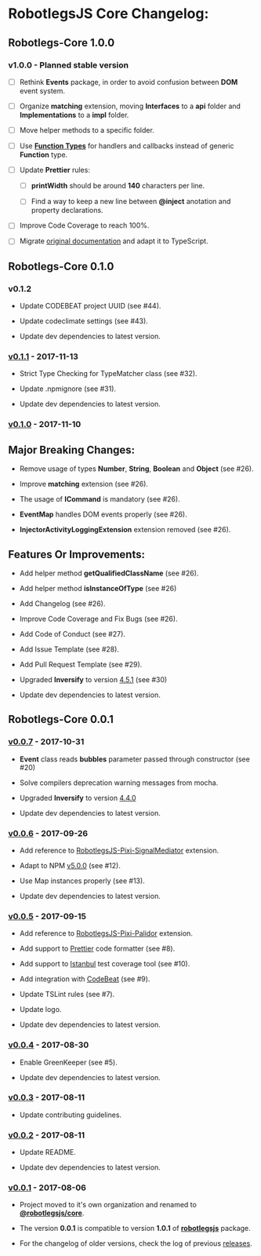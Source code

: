 # RobotlegsJS Core Changelog:

## Robotlegs-Core 1.0.0

### v1.0.0 - Planned stable version

- [ ] Rethink **Events** package, in order to avoid confusion between **DOM** event system.

- [ ] Organize **matching** extension, moving **Interfaces** to a **api** folder and **Implementations** to a **impl** folder.

- [ ] Move helper methods to a specific folder.

- [ ] Use [**Function Types**](https://www.typescriptlang.org/docs/handbook/functions.html) for handlers and callbacks instead of generic **Function** type.

- [ ] Update **Prettier** rules:

  - [ ] **printWidth** should be around **140** characters per line.

  - [ ] Find a way to keep a new line between **@inject** anotation and property declarations.

- [ ] Improve Code Coverage to reach 100%.

- [ ] Migrate [original documentation](https://github.com/robotlegs/robotlegs-framework/blob/master/src/readme.md) and adapt it to TypeScript.

## Robotlegs-Core 0.1.0

### v0.1.2

- Update CODEBEAT project UUID (see #44).

- Update codeclimate settings (see #43).

- Update dev dependencies to latest version.

### [v0.1.1](https://github.com/RobotlegsJS/RobotlegsJS/releases/tag/0.1.1) - 2017-11-13

- Strict Type Checking for TypeMatcher class (see #32).

- Update .npmignore (see #31).

- Update dev dependencies to latest version.

### [v0.1.0](https://github.com/RobotlegsJS/RobotlegsJS/releases/tag/0.1.0) - 2017-11-10

Major Breaking Changes:
---

- Remove usage of types **Number**, **String**, **Boolean** and **Object** (see #26).

- Improve **matching** extension (see #26).

- The usage of **ICommand** is mandatory (see #26).

- **EventMap** handles DOM events properly (see #26).

- **InjectorActivityLoggingExtension** extension removed (see #26).

Features Or Improvements:
---

- Add helper method **getQualifiedClassName** (see #26).

- Add helper method **isInstanceOfType** (see #26)

- Add Changelog (see #26).

- Improve Code Coverage and Fix Bugs (see #26).

- Add Code of Conduct (see #27).

- Add Issue Template (see #28).

- Add Pull Request Template (see #29).

- Upgraded **Inversify** to version [4.5.1](https://github.com/inversify/InversifyJS/releases/tag/4.5.1) (see #30)

- Update dev dependencies to latest version.

## Robotlegs-Core 0.0.1

### [v0.0.7](https://github.com/RobotlegsJS/RobotlegsJS/releases/tag/0.0.7) - 2017-10-31

- **Event** class reads **bubbles** parameter passed through constructor (see #20)

- Solve compilers deprecation warning messages from mocha.

- Upgraded **Inversify** to version [4.4.0](https://github.com/inversify/InversifyJS/releases/tag/4.4.0)

- Update dev dependencies to latest version.

### [v0.0.6](https://github.com/RobotlegsJS/RobotlegsJS/releases/tag/0.0.6) - 2017-09-26

- Add reference to [RobotlegsJS-Pixi-SignalMediator](https://github.com/RobotlegsJS/RobotlegsJS-Pixi-SignalMediator) extension.

- Adapt to NPM [v5.0.0](http://blog.npmjs.org/post/161081169345/v500) (see #12).

- Use Map instances properly (see #13).

- Update dev dependencies to latest version.

### [v0.0.5](https://github.com/RobotlegsJS/RobotlegsJS/releases/tag/0.0.5) - 2017-09-15

- Add reference to [RobotlegsJS-Pixi-Palidor](https://github.com/RobotlegsJS/RobotlegsJS-Pixi-Palidor) extension.

- Add support to [Prettier](https://prettier.io) code formatter (see #8).

- Add support to [Istanbul](https://istanbul.js.org) test coverage tool (see #10).

- Add integration with [CodeBeat](https://codebeat.co) (see #9).

- Update TSLint rules (see #7).

- Update logo.

- Update dev dependencies to latest version.

### [v0.0.4](https://github.com/RobotlegsJS/RobotlegsJS/releases/tag/0.0.4) - 2017-08-30

- Enable GreenKeeper (see #5).

- Update dev dependencies to latest version.

### [v0.0.3](https://github.com/RobotlegsJS/RobotlegsJS/releases/tag/0.0.3) - 2017-08-11

- Update contributing guidelines.

### [v0.0.2](https://github.com/RobotlegsJS/RobotlegsJS/releases/tag/0.0.2) - 2017-08-11

- Update README.

- Update dev dependencies to latest version.

### [v0.0.1](https://github.com/RobotlegsJS/RobotlegsJS/releases/tag/0.0.1) - 2017-08-06

- Project moved to it's own organization and renamed to [**@robotlegsjs/core**](https://www.npmjs.com/package/@robotlegsjs/core).

- The version **0.0.1** is compatible to version **1.0.1** of [**robotlegsjs**](https://www.npmjs.com/package/robotlegs) package.

- For the changelog of older versions, check the log of previous [releases](https://github.com/GoodgameStudios/RobotlegsJS/releases).
